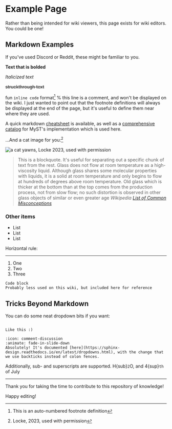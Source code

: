 # Example Page

Rather than being intended for wiki viewers, this page exists for wiki editors. You could be one!

## Markdown Examples

If you've used Discord or Reddit, these might be familiar to you.

**Text that is bolded**

_Italicized text_

~~struckthrough text~~

fun `inline code` format[^myref]
% this line is a comment, and won't be displayed on the wiki. I just wanted to point out that the footnote definitions will always be displayed at the end of the page, but it's useful to define them near where they are used.
[^myref]: This is an auto-numbered footnote definition

A quick markdown [cheatsheet](https://commonmark.org/help/) is available, as well as a [comprehensive catalog](https://myst-parser.readthedocs.io/en/latest/syntax/typography.html#syntax-core) for MyST's implementation which is used here.

...And a cat image for you:[^catref]
[^catref]: Locke, 2023, used with permission

![a cat yawns, Locke 2023, used with permission](https://cdn.discordapp.com/attachments/514888013533151253/1157127122570190998/PXL_20230929_012816945.PORTRAIT.jpg)

> This is a blockquote. It's useful for separating out a specific chunk of text from the rest. Glass does not flow at room temperature as a high-viscosity liquid. Although glass shares some molecular properties with liquids, it is a solid at room temperature and only begins to flow at hundreds of degrees above room temperature. Old glass which is thicker at the bottom than at the top comes from the production process, not from slow flow; no such distortion is observed in other glass objects of similar or even greater age
> _Wikipedia [List of Common Misconceptions](https://en.m.wikipedia.org/wiki/List_of_common_misconceptions)_

### Other items

- List
- List
- List

Horizontal rule:

---

1. One
2. Two
3. Three

```
Code block
Probably less used on this wiki, but included here for reference
```

## Tricks Beyond Markdown

You can do some neat dropdown bits if you want:

```{dropdown} What does a dropdown look like?

Like this :)

```

```{dropdown} That's cool, can you do another, fancier one?
:icon: comment-discussion
:animate: fade-in-slide-down
Absolutely! It's documented [here](https://sphinx-design.readthedocs.io/en/latest/dropdowns.html), with the change that we use backticks instead of colon fences.
```

Additionally, sub- and superscripts are supported. H{sub}`2`O, and 4{sup}`th` of July

---

Thank you for taking the time to contribute to this repository of knowledge!

Happy editing!
